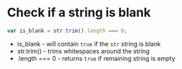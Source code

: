 # Check if a string is blank

```javascript
var is_blank = str.trim().length === 0;
```

- is_blank - will contain `true` if the `str` string is blank
- str.trim() - trims whitespaces around the string
- .length === 0 - returns `true` if remaining string is empty
